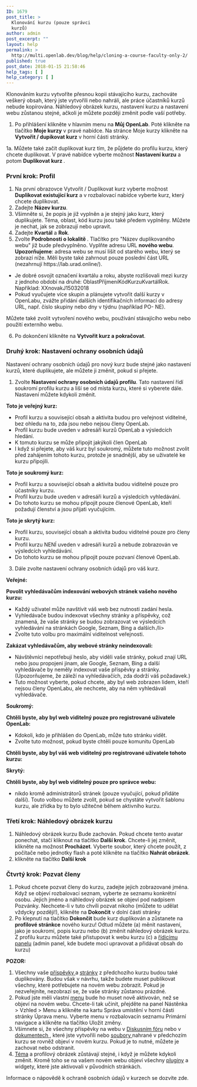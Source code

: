 ```yaml
---
ID: 1679
post_title: >
  Klonování kurzu (pouze správci
  kurzů)
author: admin
post_excerpt: ""
layout: help
permalink: >
  http://multi.openlab.dev/blog/help/cloning-a-course-faculty-only-2/
published: true
post_date: 2018-01-15 21:58:46
help_tags: [ ]
help_category: [ ]
---
```

Klonováním kurzu vytvoříte přesnou kopii stávajícího kurzu, zachováte veškerý obsah, který jste vytvořili nebo nahráli, ale práce účastníků kurzů nebude kopírována. Náhledový obrázek kurzu, nastavení kurzu a nastavení webu zůstanou stejné, ačkoli je můžete později změnit podle vaší potřeby.
<ol>
 	<li>Po přihlášení klikněte v hlavním menu na <strong>Můj OpenLab</strong>. Poté klikněte na tlačítko <strong>Moje kurzy</strong> v pravé nabídce. Na stránce Moje kurzy klikněte na <strong>Vytvořit / dupikovat kurz</strong> v horní části stránky.</li>
</ol>
1a. Můžete také začít duplikovat kurz tím, že půjdete do profilu kurzu, který chcete duplikovat. V pravé nabídce vyberte možnost <strong>Nastavení kurzu</strong> a potom <strong>Duplikovat kurz </strong>.
<h3>První krok: Profil</h3>
<ol>
 	<li>Na první obrazovce Vytvořit / Duplikovat kurz vyberte možnost <strong>Duplikovat existující kurz</strong> a v rozbalovací nabídce vyberte kurz, který chcete duplikovat.</li>
 	<li>Zadejte <strong>Název kurzu</strong>.</li>
 	<li>Všimněte si, že popis je již vyplněn a je stejný jako kurz, který duplikujete. Téma, oblast, kód kurzu jsou také předem vyplněny. Můžete je nechat, jak se zobrazují nebo upravit.</li>
 	<li>Zadejte <strong>Kvartál</strong> a <strong>Rok</strong>.</li>
 	<li>Zvolte <strong>Podrobnosti o lokalitě </strong>. Tlačítko pro "Název duplikovaného webu" již bude předvyplněno. Vyplňte adresu URL <strong>nového webu</strong>. <strong>Upozorňujeme</strong>: adresa webu se musí lišit od starého webu, který se zobrazí níže. Měli byste také zahrnout pouze poslední část URL (nezahrnují https://lab.urad.online/).</li>
</ol>
<ul>
 	<li>Je dobré osvojit označení kvartálu a roku, abyste rozlišovali mezi kurzy z jednoho období na druhé: OblastPříjmeníKódKurzuKvartálRok. Například: XXnovakJ15032018</li>
 	<li>Pokud vyučujete více skupin a plánujete vytvořit další kurzy v OpenLabu, zvážte přidání dalších identifikačních informací do adresy URL, např. číslo skupiny nebo dny v týdnu (například PO- NE).</li>
</ul>
Můžete také zvolit vytvoření nového webu, používání stávajícího webu nebo použití externího webu.
<ol start="6">
 	<li>Po dokončení klikněte na <strong>Vytvořit kurz a pokračovat</strong>.</li>
</ol>
<h3>Druhý krok: Nastavení ochrany osobních údajů</h3>
Nastavení ochrany osobních údajů pro nový kurz bude stejné jako nastavení kurzů, které duplikujete, ale můžete ji změnit, pokud si přejete.
<ol>
 	<li>Zvolte <strong>Nastavení ochrany osobních údajů profilu</strong>. Tato nastavení řídí soukromí profilu kurzu a liší se od místa kurzu, které si vyberete dále. Nastavení můžete kdykoli změnit.</li>
</ol>
<strong>Toto je veřejný kurz:</strong>
<ul>
 	<li>Profil kurzu a související obsah a aktivita budou pro veřejnost viditelné, bez ohledu na to, zda jsou nebo nejsou členy OpenLab.</li>
 	<li>Profil kurzu bude uveden v adresáři kurzů OpenLab a výsledcích hledání.</li>
 	<li>K tomuto kurzu se může připojit jakýkoli člen OpenLab</li>
 	<li>I když si přejete, aby váš kurz byl soukromý, můžete tuto možnost zvolit před zahájením tohoto kurzu, protože je snadnější, aby se uživatelé ke kurzu připojili.</li>
</ul>
<strong>Toto je soukromý kurz:</strong>
<ul>
 	<li>Profil kurzu a související obsah a aktivita budou viditelné pouze pro účastníky kurzu.</li>
 	<li>Profil kurzu bude uveden v adresáři kurzů a výsledcích vyhledávání.</li>
 	<li>Do tohoto kurzu se mohou připojit pouze členové OpenLab, kteří požadují členství a jsou přijati vyučujícím.</li>
</ul>
<strong>Toto je skrytý kurz:</strong>
<ul>
 	<li>Profil kurzu, související obsah a aktivita budou viditelné pouze pro členy kurzu.</li>
 	<li>Profil kurzu NENÍ uveden v adresáři kurzů a nebude zobrazován ve výsledcích vyhledávání.</li>
 	<li>Do tohoto kurzu se mohou připojit pouze pozvaní členové OpenLab.</li>
</ul>
<ol start="2">
<li style="list-style-type: none">
</li><li>Dále zvolte nastavení ochrany osobních údajů pro váš kurz.</li>
</ol>
<strong>Veřejné:</strong>

<strong> Povolit vyhledávačům indexování webových stránek vašeho nového kurzu:</strong>
<ul>
 	<li>Každý uživatel může navštívit váš web bez nutnosti zadání hesla.</li>
 	<li>Vyhledávače budou indexovat všechny stránky a příspěvky, což znamená, že vaše stránky se budou zobrazovat ve výsledcích vyhledávání na stránkách Google, Seznam, Bing a dalších./li&gt;
 	</li><li>Zvolte tuto volbu pro maximální viditelnost veřejnosti.</li>
</ul>
<strong>Zakázat vyhledávačům, aby webové stránky neindexovali:</strong>
<ul>
 	<li>Návštěvníci nepotřebují heslo, aby viděli vaše stránky, pokud znají URL nebo jsou propojeni jinam, ale Google, Seznam, Bing a další vyhledávače by neměly indexovat vaše příspěvky a stránky. (Upozorňujeme, že záleží na vyhledávačích, zda dodrží váš požadavek.)</li>
 	<li>Tuto možnost vyberte, pokud chcete, aby byl web zobrazen lidem, kteří nejsou členy OpenLabu, ale nechcete, aby na něm vyhledávali vyhledávače.</li>
</ul>
<strong>Soukromý:</strong>

<strong> Chtěli byste, aby byl web viditelný pouze pro registrované uživatele OpenLab: </strong>
<ul>
 	<li>Kdokoli, kdo je přihlášen do OpenLab, může tuto stránku vidět.</li>
 	<li>Zvolte tuto možnost, pokud byste chtěli pouze komunitu OpenLab</li>
</ul>
<strong>Chtěli byste, aby byl váš web viditelný pro registrované uživatele tohoto kurzu:</strong>

<strong>Skrytý:</strong>

<strong>Chtěli byste, aby byl web viditelný pouze pro správce webu:</strong>
<ul>
 	<li>nikdo kromě administrátorů stránek (pouze vyučující, pokud přidáte další). Touto volbou můžete zvolit, pokud se chystáte vytvořit šablonu kurzu, ale zřídka by to bylo užitečné během aktivního kurzu.</li>
</ul>

<h3>Třetí krok: Náhledový obrázek kurzu</h3>
<ol>
<li>Náhledový obrázek kurzu Bude zachován. Pokud chcete tento avatar ponechat, stačí kliknout na tlačítko <strong>Další krok</strong>. Chcete-li jej změnit, klikněte na možnost <strong>Procházet</strong>. Vyberte soubor, který chcete použít, z počítače nebo jednotky flash a poté klikněte na tlačítko <strong>Nahrát obrázek</strong>.</li>
<li>klikněte na tlačítko <strong>Další krok</strong></li>
</ol>

<h3>Čtvrtý krok: Pozvat členy</h3>
<ol>
 <li>Pokud chcete pozvat členy do kurzu, zadejte jejich zobrazované jména. Když se objeví rozbalovací seznam, vyberte ze seznamu konkrétní osobu. Jejich jméno a náhledový obrázek se objeví pod nadpisem Pozvánky. Nechcete-li v tuto chvíli pozvat nikoho (můžete to udělat vždycky později!), klikněte na <strong>Dokončit</strong> v dolní části stránky</li>
 <li>Po klepnutí na tlačítko <strong>Dokončit</strong> bude kurz duplikován a zůstanete na <strong>profilové stránkce</strong> nového kurzu! Odtud můžete (a) měnit nastavení, jako je soukromí, popis kurzu nebo (b) změnit náhledový obrázek kurzu. Z profilu kurzu můžete také přistupovat k webu kurzu (c) a <a href="https://lab.urad.online/help/what-is-the-site-dashboard/"> řídicímu panelu</a> (admin panel, kde budete moci upravovat a přidávat obsah do kurzu)</li>
</ol>

<strong>POZOR:</strong>
<ol>
<li>Všechny vaše <a href="//lab.urad.online/help/writing-a-post/&quot;">příspěvky </a> a <a href="https://lab.urad.online/help/creating-pages-on-your-site /"> stránky</a> z předchozího kurzu budou také duplikovány. Budou však v návrhu, takže budete muset publikovat všechny, které potřebujete na novém webu zobrazit. Pokud je nezveřejníte, nezobrazí se, že vaše stránky zůstanou prázdné.</li>
 	<li>Pokud jste měli vlastní <a href="https://lab.urad.online/help/changing-the-menu -on-your-site /">menu</a> bude ho muset nově aktivován, než se objeví na novém webu. Chcete-li tak učinit, přejděte na panel Nástěnka &gt; Vzhled &gt; Menu a klikněte na kartu Správa umístění v horní části stránky Úprava menu. Vyberte menu v rozbalovacín seznamu Primární navigace a klikněte na tlačítko Uložit změny.</li>
 	<li>Všimnete si, že všechny příspěvky na webu v <a href="https://lab.urad.online/help/discussion-forums/">Diskusním fóru</a> nebo v <a href="https://lab.urad.online/help/using-docs/">dokumentech </a>, které jste vytvořili nebo <a href="https:// lab. urad.online/help/using-files/">soubory </a> nahrané v předchozím kurzu se rovněž objeví v novém kurzu. Pokud je to nutné, můžete je zachovat nebo odstranit.</li>
<li><a href="https://lab.urad.online/help/changing-the-appearance-of-your -site-with-themes /">Téma</a> a profilový obrázek zůstávají stejné, i když je můžete kdykoli změnit. Kromě toho se na vašem novém webu objeví všechny <a href="https://lab.urad.online/help/adding-plugins-to-your-site/">pluginy</a> a widgety, které jste aktivovali v původních stránkách.</li>
</ol>
Informace o nápovědě k ochraně osobních údajů v kurzech se dozvíte zde.